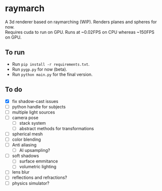 # raymarch
A 3d renderer based on raymarching (WIP).
Renders planes and spheres for now.<br>
Requires cuda to run on GPU. Runs at ~0.02FPS on CPU whereas ~150FPS on GPU.

## To run
- Run `pip install -r requirements.txt`.
- Run `pygp.py` for now (beta).
- Run `python main.py` for the final version.

## To do
- [x] fix shadow-cast issues
- [ ] python handle for subjects
- [ ] multiple light sources
- [ ] camera pose
  - [ ] stack system
  - [ ] abstract methods for transformations
- [ ] spherical mesh
- [ ] color blending
- [ ] Anti aliasing
  - [ ] AI upsampling?
- [ ] soft shadows
  - [ ] surface emmitance
  - [ ] volumetric lighting
- [ ] lens blur
- [ ] reflections and refractions?
- [ ] physics simulator?
